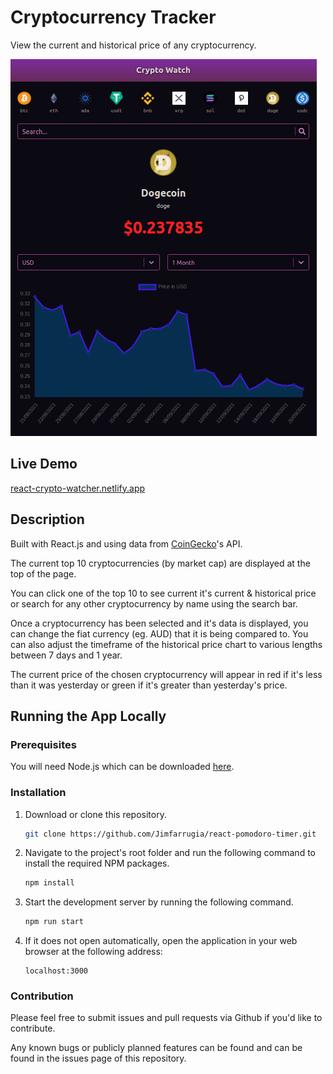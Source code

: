 # Cryptocurrency Tracker

View the current and historical price of any cryptocurrency.

![Crypto Watch Screen Shot](./screenshot.png)

## Live Demo

[react-crypto-watcher.netlify.app](https://react-crypto-watcher.netlify.app/)

## Description

Built with React.js and using data from [CoinGecko](https://www.coingecko.com/)'s API.

The current top 10 cryptocurrencies (by market cap) are displayed at the top of the page.

You can click one of the top 10 to see current it's current & historical price or search for
any other cryptocurrency by name using the search bar.

Once a cryptocurrency has been selected and it's data is displayed, you can change the fiat currency (eg. AUD)
that it is being compared to. You can also adjust the timeframe of the historical price chart to various lengths between 7 days and 1 year.

The current price of the chosen cryptocurrency will appear in red if it's less than it was yesterday or green if it's greater than yesterday's price.

## Running the App Locally

### Prerequisites

You will need Node.js which can be downloaded [here](https://nodejs.org/).

### Installation

1. Download or clone this repository.

   ```sh
   git clone https://github.com/Jimfarrugia/react-pomodoro-timer.git
   ```

2. Navigate to the project's root folder and run the following command to install the required NPM packages.

   ```sh
   npm install
   ```

3. Start the development server by running the following command.

   ```sh
   npm run start
   ```

4. If it does not open automatically, open the application in your web browser at the following address:
   ```
   localhost:3000
   ```

### Contribution

Please feel free to submit issues and pull requests via Github if you'd like to contribute.

Any known bugs or publicly planned features can be found and can be found in the issues page of this repository.
